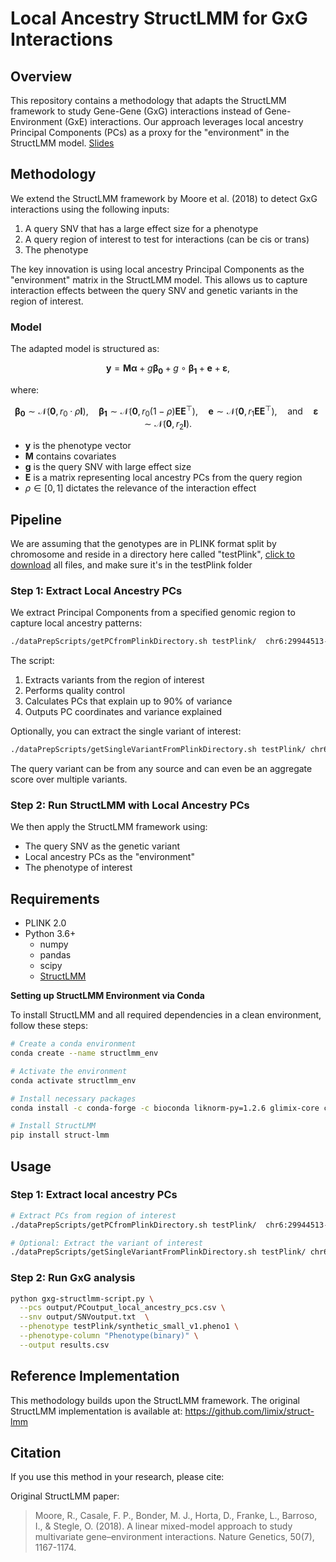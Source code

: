 # Local Ancestry StructLMM for GxG Interactions

## Overview

This repository contains a methodology that adapts the StructLMM framework to study Gene-Gene (GxG) interactions instead of Gene-Environment (GxE) interactions. Our approach leverages local ancestry Principal Components (PCs) as a proxy for the "environment" in the StructLMM model.
[Slides](https://docs.google.com/presentation/d/1zT2fxJY2oy-nK7_2xsCf-tiBQFoctBSzUGp55G6KglY/edit?usp=sharing)

## Methodology

We extend the StructLMM framework by Moore et al. (2018) to detect GxG interactions using the following inputs:

1. A query SNV that has a large effect size for a phenotype
2. A query region of interest to test for interactions (can be cis or trans)
3. The phenotype

The key innovation is using local ancestry Principal Components as the "environment" matrix in the StructLMM model. This allows us to capture interaction effects between the query SNV and genetic variants in the region of interest.

### Model

The adapted model is structured as:

$$\mathbf{y} = \mathbf{M}\boldsymbol{\alpha} + g\boldsymbol{\beta_0} + g\circ\boldsymbol{\beta_1} + \mathbf{e} + \boldsymbol{\varepsilon},$$

where:

$$\boldsymbol{\beta_0} \sim \mathcal{N}(\mathbf{0}, r_0 \cdot \rho\mathbf{I}), \quad \boldsymbol{\beta_1} \sim \mathcal{N}(\mathbf{0}, r_0(1-\rho)\mathbf{EE}^\top), \quad \mathbf{e} \sim \mathcal{N}(\mathbf{0}, r_1\mathbf{EE}^\top), \quad \text{and} \quad \boldsymbol{\varepsilon} \sim \mathcal{N}(\mathbf{0}, r_2\mathbf{I}).$$

- **y** is the phenotype vector
- **M** contains covariates
- **g** is the query SNV with large effect size
- **E** is a matrix representing local ancestry PCs from the query region
- $\rho \in [0, 1]$ dictates the relevance of the interaction effect

## Pipeline

We are assuming that the genotypes are in PLINK format split by chromosome and reside in a directory here called "testPlink", [click to download](https://www.ebi.ac.uk/biostudies/studies/S-BSST936) all files, and make sure it's in the testPlink folder

### Step 1: Extract Local Ancestry PCs

We extract Principal Components from a specified genomic region to capture local ancestry patterns:

```bash
./dataPrepScripts/getPCfromPlinkDirectory.sh testPlink/  chr6:29944513-29945558 output/PCoutput
```

The script:
1. Extracts variants from the region of interest
2. Performs quality control
3. Calculates PCs that explain up to 90% of variance
4. Outputs PC coordinates and variance explained

Optionally, you can extract the single variant of interest:

```bash
./dataPrepScripts/getSingleVariantFromPlinkDirectory.sh testPlink/ chr6:32529369:C:A output/SNVoutput.txt
```

The query variant can be from any source and can even be an aggregate score over multiple variants.

### Step 2: Run StructLMM with Local Ancestry PCs

We then apply the StructLMM framework using:
- The query SNV as the genetic variant
- Local ancestry PCs as the "environment"
- The phenotype of interest

## Requirements

- PLINK 2.0
- Python 3.6+
  - numpy
  - pandas
  - scipy
  - [StructLMM](https://github.com/limix/struct-lmm)

**Setting up StructLMM Environment via Conda**

To install StructLMM and all required dependencies in a clean environment, follow these steps:
```bash
# Create a conda environment
conda create --name structlmm_env

# Activate the environment
conda activate structlmm_env

# Install necessary packages
conda install -c conda-forge -c bioconda liknorm-py=1.2.6 glimix-core chi2comb -y

# Install StructLMM
pip install struct-lmm
```

## Usage


### Step 1: Extract local ancestry PCs
```bash
# Extract PCs from region of interest
./dataPrepScripts/getPCfromPlinkDirectory.sh testPlink/  chr6:29944513-29945558 output/PCoutput

# Optional: Extract the variant of interest
./dataPrepScripts/getSingleVariantFromPlinkDirectory.sh testPlink/ chr6:32529369:C:A output/SNVoutput.txt
```

### Step 2: Run GxG analysis
```bash
python gxg-structlmm-script.py \
  --pcs output/PCoutput_local_ancestry_pcs.csv \
  --snv output/SNVoutput.txt  \
  --phenotype testPlink/synthetic_small_v1.pheno1 \
  --phenotype-column "Phenotype(binary)" \
  --output results.csv
```

## Reference Implementation

This methodology builds upon the StructLMM framework. The original StructLMM implementation is available at: https://github.com/limix/struct-lmm

## Citation

If you use this method in your research, please cite:

Original StructLMM paper:
> Moore, R., Casale, F. P., Bonder, M. J., Horta, D., Franke, L., Barroso, I., & Stegle, O. (2018). A linear mixed-model approach to study multivariate gene–environment interactions. Nature Genetics, 50(7), 1167-1174.

